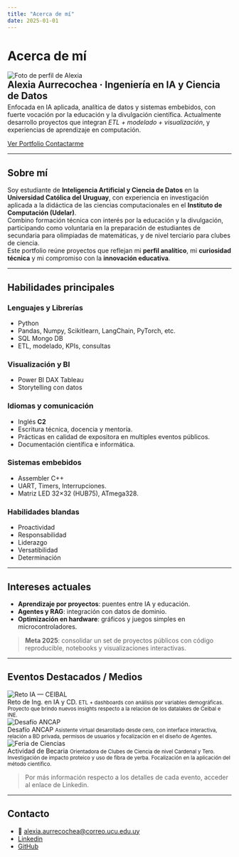 ```yaml
---
title: "Acerca de mí"
date: 2025-01-01
---
```


# Acerca de mí

<div class="profile-hero">
  <img src="../assets/alexia.png" alt="Foto de perfil de Alexia" loading="lazy">
  <div>
    <h2 style="margin:0">Alexia Aurrecochea · Ingeniería en IA y Ciencia de Datos</h2>
    <p style="margin:.25rem 0 0 0">
      Enfocada en <bd>IA aplicada<bd>, <bd>analítica de datos<bd> y <bd>sistemas embebidos<bd>, con fuerte vocación por la educación y la <bd>divulgación científica<bd>. Actualmente desarrollo proyectos que integran <em>ETL + modelado + visualización</em>, y experiencias de aprendizaje en computación.
    </p>
    <p>
      <a class="md-button md-button--primary" href="../portfolio/">
        Ver Portfolio
      </a>
      <a class="md-button md-button--primary" href="../acerca/#contacto">
        Contactarme
      </a>
    </p>
  </div>
</div>

---

## Sobre mí

Soy estudiante de **Inteligencia Artificial y Ciencia de Datos** en la **Universidad Católica del Uruguay**, con experiencia en investigación aplicada a la didáctica de las ciencias computacionales en el **Instituto de Computación (Udelar)**.  
Combino formación técnica con interés por la educación y la divulgación, participando como voluntaria en la preparación de estudiantes de secundaria para olimpiadas de matemáticas, y de nivel terciario para clubes de ciencia.  
Este portfolio reúne proyectos que reflejan mi **perfil analítico**, mi **curiosidad técnica** y mi compromiso con la **innovación educativa**.

---
## Habilidades principales

<div class="x-cards-grid skills">

<div class="x-card">
<h3>Lenguajes y Librerías</h3>
<ul class="list-clean">
  <li><span class="pill">Python</span></li> 
  <li> Pandas, Numpy, Scikitlearn, LangChain, PyTorch, etc.</li>
  <li><span class="pill">SQL</span> <span class="pill">Mongo DB</span></li> 
  <li>ETL, modelado, KPIs, consultas</li>
</ul>
</div>

<div class="x-card">
<h3>Visualización y BI</h3>
<ul class="list-clean">
  <li><span class="pill">Power BI</span> <span class="pill">DAX</span> <span class="pill">Tableau</span></li>
  <li>Storytelling con datos</li>
</ul>
</div>

<div class="x-card">
<h3>Idiomas y comunicación</h3>
<ul class="list-clean">
  <li>Inglés <strong>C2</strong></li>
  <li>Escritura técnica, docencia y mentoría.</li>
  <li>Prácticas en calidad de expositora en multiples eventos públicos.</li>
  <li>Documentación científica e informática.</li>
</ul>
</div>

<div class="x-card">
<h3>Sistemas embebidos</h3>
<ul class="list-clean">
  <li><span class="pill">Assembler</span> <span class="pill">C++</span></li>
  <li>UART, Timers, Interrupciones.</li>
  <li>Matriz LED 32×32 (HUB75), ATmega328.</li>
</ul>
</div>

<div class="x-card">
<h3>Habilidades blandas</h3>
<ul class="list-clean">
  <li><span class="pill">Proactividad</span></li> 
  <li><span class="pill">Responsabilidad</span></li>
  <li><span class="pill">Liderazgo</span></li> 
  <li><span class="pill">Versatibilidad</span></li>
  <li><span class="pill">Determinación</span></li>
</ul>
</div>

</div>



---

## Intereses actuales

- **Aprendizaje por proyectos**: puentes entre IA y educación.  
- **Agentes y RAG**: integración con datos de dominio.  
- **Optimización en hardware**: gráficos y juegos simples en microcontroladores.

> **Meta 2025**: consolidar un set de proyectos públicos con código reproducible, notebooks y visualizaciones interactivas.

---

## Eventos Destacados / Medios

<div class="x-cards-grid">

  <div class="x-card">
    <img src="../assets/Ceibal.jpg" alt="Reto IA — CEIBAL">
    <div class="x-caption">Reto de Ing. en IA y CD.
      <small>ETL + dashboards con análisis por variables demográficas. Proyecto que brindo nuevos insights respecto a la relacion de los datalakes de Ceibal e INE.</small>
    </div>
  </div>

  <div class="x-card">
    <img src="../assets/TechChallenge.jpg" alt="Desafío ANCAP">
    <div class="x-caption">Desafío ANCAP
      <small>Asistente virtual desarollado desde cero, con interface interactiva, relación a BD privada, permisos de usuarios y focalización en el diseño de Agentes.</small>
    </div>
  </div>

  <div class="x-card">
    <img src="../assets/FeriaCiencias.jpg" alt="Feria de Ciencias">
    <div class="x-caption">Actividad de Becaria
      <small>Orientadora de Clubes de Ciencia de nivel Cardenal y Tero. Investigación de impacto proteico y uso de fibra de yerba. Focalización en la aplicación del método científico.</small>
    </div>
  </div>

</div>

> Por más información respecto a los detalles de cada evento, acceder al enlace de Linkedin.


---

## Contacto

- 📧 alexia.aurrecochea@correo.ucu.edu.uy  
- [Linkedin](https://www.linkedin.com/in/alexia-aurrecochea-59940115a/?locale=es_ES) 
- [GitHub](https://github.com/aleaurre)






